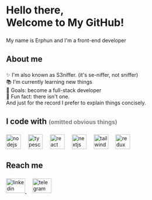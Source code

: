 <h1 align="left">Hello there,<br> Welcome to My GitHub!</h1>


###

<p align="left">My name is Erphun and I'm a front-end developer</p>

###

<h2 align="left">About me</h2>

###

<p align="left">✨ I'm also known as S3niffer. (it's se-niffer, not sniffer)<br>📚 I'm currently learning new things<br>🎯 Goals: become a full-stack developer<br>🎲 Fun fact: there isn't one.<br>And just for the record I prefer to explain things concisely.</p>

###

<h2 align="left">I code with <span style="font-size: 0.75em;color: #808080">(omitted obvious things)</span></h2>


###

<div align="left">
  <img src="https://cdn.jsdelivr.net/gh/devicons/devicon/icons/nodejs/nodejs-original.svg" height="40" alt="nodejs logo"  />
  <img width="12" />
  <img src="https://cdn.jsdelivr.net/gh/devicons/devicon/icons/typescript/typescript-original.svg" height="40" alt="typescript logo"  />
  <img width="12" />
  <img src="https://cdn.jsdelivr.net/gh/devicons/devicon/icons/react/react-original.svg" height="40" alt="react logo"  />
  <img width="12" />
  <img src="https://cdn.jsdelivr.net/gh/devicons/devicon/icons/nextjs/nextjs-original.svg" height="40" alt="nextjs logo"  />
  <img width="12" />
  <img src="https://cdn.simpleicons.org/tailwindcss/06B6D4" height="40" alt="tailwindcss logo"  />
  <img width="12" />
  <img src="https://cdn.jsdelivr.net/gh/devicons/devicon/icons/redux/redux-original.svg" height="40" alt="redux logo"  />
</div>

###

<h2 align="left">Reach me</h2>

###

<div align="left">
  <a href="https://www.linkedin.com/in/s3niffer" target="_blank">
<img src="https://raw.githubusercontent.com/maurodesouza/profile-readme-generator/master/src/assets/icons/social/linkedin/default.svg" width="52" height="40" alt="linkedin logo"  />
</a>
<img width="12" />
<a href="https://t.me/s3niffer" target="_blank">
<img src="https://raw.githubusercontent.com/maurodesouza/profile-readme-generator/master/src/assets/icons/social/telegram/default.svg" width="52" height="40" alt="telegram logo"  />
</a>
</div>

###
